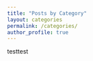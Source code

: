 ```yaml
---
title: "Posts by Category"
layout: categories
permalink: /categories/
author_profile: true
---
```


testtest
